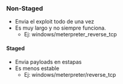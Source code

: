 
### Non-Staged
- Envia el exploit todo de una vez
- Es muy largo y no siempre funciona.
	- Ej: windows/meterpreter_reverse_tcp

#### Staged
- Envia payloads en estapas
- Es menos estable
	- Ej: windows/meterpreter/reverse_tcp